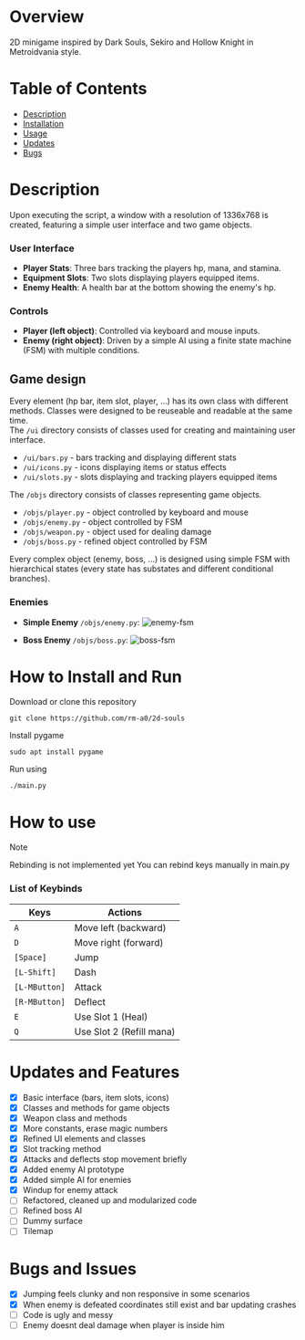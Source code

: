 # Overview
2D minigame inspired by Dark Souls, Sekiro and Hollow Knight in Metroidvania style.

# Table of Contents
- [Description](#description)
- [Installation](#how-to-install-and-run)
- [Usage](#how-to-use)
- [Updates](#updates-and-features)
- [Bugs](#bugs-and-issues)

# Description
Upon executing the script, a window with a resolution of 1336x768 is created, featuring a simple user interface and two game objects.

### User Interface
- **Player Stats**: Three bars tracking the players hp, mana, and stamina.
- **Equipment Slots**: Two slots displaying players equipped items.
- **Enemy Health**: A health bar at the bottom showing the enemy's hp.

### Controls
- **Player (left object)**: Controlled via keyboard and mouse inputs.
- **Enemy (right object)**: Driven by a simple AI using a finite state machine (FSM) with multiple conditions.

## Game design
Every element (hp bar, item slot, player, ...) has its own class with different methods. Classes were designed to be reuseable and readable at the same time. \
The `/ui` directory consists of classes used for creating and maintaining user interface. 
- `/ui/bars.py` - bars tracking and displaying different stats
- `/ui/icons.py` - icons displaying items or status effects
- `/ui/slots.py` - slots displaying and tracking players equipped items

The `/objs` directory consists of classes representing game objects. 
- `/objs/player.py` - object controlled by keyboard and mouse
- `/objs/enemy.py` - object controlled by FSM
- `/objs/weapon.py` - object used for dealing damage
- `/objs/boss.py` - refined object controlled by FSM

Every complex object (enemy, boss, ...) is designed using simple FSM with hierarchical states (every state has substates and different conditional branches). 

### Enemies
- **Simple Enemy** `/objs/enemy.py`:
    ![enemy-fsm](https://viewer.diagrams.net/?tags=%7B%7D&highlight=0000ff&edit=_blank&layers=1&nav=1&title=enemy-fsm.drawio#R7VnbctowEP0aHsNYErbJI%2BGSdEIzTEhT8qixha3WtogQt359ZZCxfImTkoBJpk9Iq7UlHZ2zuxYN1A3X1xzP%2FO%2FMJUEDGu66gXoNCAG8NORPbNkoi2XbO4vHqatsqWFM%2FxBlVA96C%2BqSecZRMBYIOssaHRZFxBEZG%2BacrbJuUxZkZ51hjxQMYwcHRetP6gp%2FZ22bRmq%2FIdTzk5mBoUZCnDgrw9zHLltpJtRvoC5nTOxa4bpLghi9BJfdc4MXRvcL4yQSb3lgAh38cP9oDYYQoKFzc2cYdxdIrU1skg0TV%2B5fdRkXPvNYhIN%2Bar3ibBG5JH6rIXupz5CxmTQCafxFhNiow8QLwaTJF2GgRuWC%2BWaint92nuJO00y6vbU%2B2NuoXnHHCoQ5W3BHrR%2F%2FDgf2gPQmcPR8%2Bwx%2BjKejx4uEOZh7RFT4wZ1fjIE2gcLzmrCQyPVIB04CLOgyyxGsqObt%2FdLTkA11IOWHU7XqJQ4WaqZvvWG%2FcGLZ81j5VJDxDG%2FxWElVZrF%2FEcMl4YKsK3edjCpCK0nvCb5K9QFayuZr2kg08x6cSkncqoXEayomWlujsOylDI47G53OJyU%2BLBK%2FFEJwVsSHBeI3oBXI9V%2B5dCmbXtzs3nTG%2FcQup9GGapfIXhNnoxGrTo2kunjSZVGtEXAqjZhv1Mh5JQezoJHOw0One1s7962z4775Pz%2B8EvdfLYzMurhftWqN%2BzIZ3F%2FXXxq1oHlm3LdrjfsHcT%2Bl%2B5M%2B9uHcL6mNqsrwM%2BF%2BsTYaP%2Fy4q535CGWjvlU38dvnU%2FCAtxK%2FZdo69UHTgK%2Bwf9sbEU4laIQfoxQ6jSS2j3Y4xxvNYcZoJObam0exQas0LrOcQ%2B3cDUjOv%2F0ud2iDHCl3600put%2F4OzKbUZD3nATT5lwsokacTCwcxuJVnznJZZPGcqlXkSUlDqgXybYj6RBz5CpWNXVw0FEDIXXdLf%2FLwkRWEx8RKawsrvs9a6GiXRIp0LEiBQAFEE8aKuwDPo6MJqwvS57m6%2BigkNBCuQKsWuLIqnI%2FksRhvXSDB6UmO0M3cDS6lXyQnObC6jC65WIZAtV8M1Gl%2F5EI1yrPKY4fg%2FxFskrLNEuRrS%2BrFC9o4iUVwZ41XTL9Iqdg5uKpWfch2IVDcOlc6Gir62MDGJ8RcGDmitQS2tsnRfzyXxD%2FfIDnq9cjAi676b%2FDu2SQ%2FsmO%2Bn8B)   

- **Boss Enemy** `/objs/boss.py`:
    ![boss-fsm](fsm/boss-fsm.jpg)

# How to Install and Run
Download or clone this repository
```
git clone https://github.com/rm-a0/2d-souls
```
Install pygame
```
sudo apt install pygame
```
Run using
```
./main.py
```

# How to use
> [!NOTE]
> Rebinding is not implemented yet
> You can rebind keys manually in main.py

### List of Keybinds
| Keys                      | Actions                                       |
|---------------------------|-----------------------------------------------|
| `A`                       | Move left (backward)                          |
| `D`                       | Move right (forward)                          |
| `[Space]`                 | Jump                                          |
| `[L-Shift]`               | Dash                                          |
| `[L-MButton]`             | Attack                                        |
| `[R-MButton]`             | Deflect                                       |
| `E`                       | Use Slot 1 (Heal)                             |
| `Q`                       | Use Slot 2 (Refill mana)                      |

# Updates and Features
- [x] Basic interface (bars, item slots, icons)
- [x] Classes and methods for game objects
- [x] Weapon class and methods
- [x] More constants, erase magic numbers
- [x] Refined UI elements and classes
- [x] Slot tracking method
- [x] Attacks and deflects stop movement briefly
- [x] Added enemy AI prototype
- [x] Added simple AI for enemies
- [x] Windup for enemy attack
- [ ] Refactored, cleaned up and modularized code
- [ ] Refined boss AI 
- [ ] Dummy surface
- [ ] Tilemap

# Bugs and Issues
- [x] Jumping feels clunky and non responsive in some scenarios
- [x] When enemy is defeated coordinates still exist and bar updating crashes
- [ ] Code is ugly and messy
- [ ] Enemy doesnt deal damage when player is inside him
